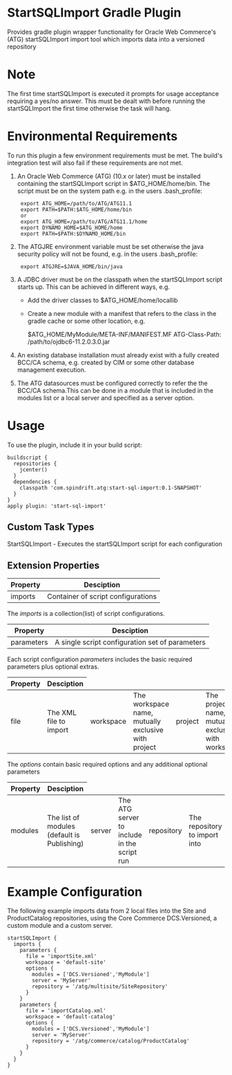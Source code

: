 StartSQLImport Gradle Plugin
============================
Provides gradle plugin wrapper functionality for Oracle Web Commerce's (ATG) startSQLImport import tool which imports data into a versioned repository

Note
====
The first time startSQLImport is executed it prompts for usage acceptance requiring a yes/no answer.
This must be dealt with before running the startSQLImport the first time otherwise the task will hang.

Environmental Requirements
==========================
To run this plugin a few environment requirements must be met. The build's integration test will also fail if these requirements are not met.

1. An Oracle Web Commerce (ATG) (10.x or later) must be installed containing the startSQLImport script in $ATG_HOME/home/bin.
	 The script must be on the system path e.g. in the users .bash_profile: 

		export ATG_HOME=/path/to/ATG/ATG11.1
		export PATH=$PATH:$ATG_HOME/home/bin
		or
		export ATG_HOME=/path/to/ATG/ATG11.1/home
		export DYNAMO_HOME=$ATG_HOME/home
		export PATH=$PATH:$DYNAMO_HOME/bin

2. The ATGJRE environment variable must be set otherwise the java security policy will not be found, e.g. in the users .bash_profile: 

		export ATGJRE=$JAVA_HOME/bin/java

3. A JDBC driver must be on the classpath when the startSQLImport script starts up. This can be achieved in different ways, e.g.
	 - Add the driver classes to $ATG_HOME/home/locallib
	 - Create a new module with a manifest that refers to the class in the gradle cache or some other location, e.g.

		$ATG_HOME/MyModule/META-INF/MANIFEST.MF
		ATG-Class-Path: /path/to/ojdbc6-11.2.0.3.0.jar

4. An existing database installation must already exist with a fully created BCC/CA schema, e.g. created by CIM or some other database management execution.

5. The ATG datasources must be configured correctly to refer the the BCC/CA schema.This can be done in a module that is included in the modules list or a local server and specified as a server option.

Usage
=====
To use the plugin, include it in your build script:


    buildscript {
      repositories {
        jcenter()
      }
      dependencies {
        classpath 'com.spindrift.atg:start-sql-import:0.1-SNAPSHOT'
      }
    }
    apply plugin: 'start-sql-import'


Custom Task Types
-----------------

StartSQLImport - Executes the startSQLImport script for each configuration

Extension Properties
--------------------

<table>
  <thead>
    <tr>
      <th>Property</th><th>Desciption</th>
    </tr>
  </thead>
  <tbody>
    <tr>
      <td>imports</td><td>Container of script configurations</td>
    </tr>
  </tbody>
</table>

The *imports* is a collection(list) of script configurations.

<table>
  <thead>
    <tr>
      <th>Property</th><th>Desciption</th>
    </tr>
  </thead>
  <tbody>
    <tr>
      <td>parameters</td><td>A single script configuration set of parameters</td>
    </tr>
  </tbody>
</table>

Each script configuration *parameters* includes the basic required parameters plus optional extras.

<table>
  <thead>
    <tr>
      <th>Property</th><th>Desciption</th>
    </tr>
  </thead>
  <tbody>
    <tr>
      <td>file</td><td>The XML file to import</td>
      <td>workspace</td><td>The workspace name, mutually exclusive with project</td>
      <td>project</td><td>The project name, mutually exclusive with workspace</td>
      <td>options</td><td>The extra optional parameters</td>
    </tr>
  </tbody>
</table>

The *options* contain basic required options and any additional optional parameters

<table>
  <thead>
    <tr>
      <th>Property</th><th>Desciption</th>
    </tr>
  </thead>
  <tbody>
    <tr>
      <td>modules</td><td>The list of modules (default is Publishing)</td>
      <td>server</td><td>The ATG server to include in the script run</td>
      <td>repository</td><td>The repository to import into</td>
      <td>options</td><td>The extra optional parameters</td>
    </tr>
  </tbody>
</table>

Example Configuration
=====================

The following example imports data from 2 local files into the Site and ProductCatalog repositories, using the Core Commerce DCS.Versioned, a custom module and a custom server.


    startSQLImport {
      imports {
        parameters {
          file = 'importSite.xml'
          workspace = 'default-site'
          options {
            modules = ['DCS.Versioned','MyModule']
            server = 'MyServer'
            repository = '/atg/multisite/SiteRepository'
          }
        }
        parameters {
          file = 'importCatalog.xml'
          workspace = 'default-catalog'
          options {
            modules = ['DCS.Versioned','MyModule']
            server = 'MyServer'
            repository = '/atg/commerce/catalog/ProductCatalog'
          }
        }
      }
    }








